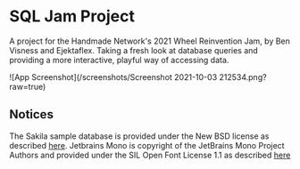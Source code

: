 # SQL Jam Project

A project for the Handmade Network's 2021 Wheel Reinvention Jam, by Ben Visness and Ejektaflex. Taking a fresh look at database queries and providing a more interactive, playful way of accessing data.

![App Screenshot](/screenshots/Screenshot 2021-10-03 212534.png?raw=true)

## Notices

The Sakila sample database is provided under the New BSD license as described [here](https://dev.mysql.com/doc/sakila/en/sakila-license.html).
Jetbrains Mono is copyright of the JetBrains Mono Project Authors and provided under the SIL Open Font License 1.1 as described [here](https://github.com/JetBrains/JetBrainsMono/blob/master/OFL.txt)
